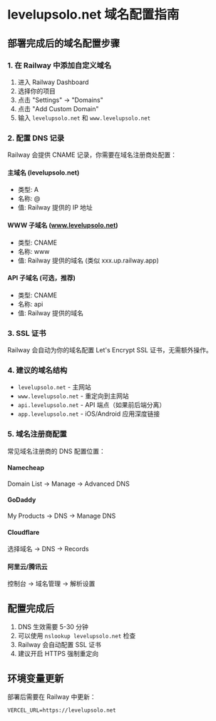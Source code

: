 # levelupsolo.net 域名配置指南

## 部署完成后的域名配置步骤

### 1. 在 Railway 中添加自定义域名

1. 进入 Railway Dashboard
2. 选择你的项目
3. 点击 "Settings" → "Domains"
4. 点击 "Add Custom Domain"
5. 输入 `levelupsolo.net` 和 `www.levelupsolo.net`

### 2. 配置 DNS 记录

Railway 会提供 CNAME 记录，你需要在域名注册商处配置：

#### 主域名 (levelupsolo.net)
- 类型: A
- 名称: @
- 值: Railway 提供的 IP 地址

#### WWW 子域名 (www.levelupsolo.net)
- 类型: CNAME
- 名称: www
- 值: Railway 提供的域名 (类似 xxx.up.railway.app)

#### API 子域名 (可选，推荐)
- 类型: CNAME
- 名称: api
- 值: Railway 提供的域名

### 3. SSL 证书

Railway 会自动为你的域名配置 Let's Encrypt SSL 证书，无需额外操作。

### 4. 建议的域名结构

- `levelupsolo.net` - 主网站
- `www.levelupsolo.net` - 重定向到主网站
- `api.levelupsolo.net` - API 端点（如果前后端分离）
- `app.levelupsolo.net` - iOS/Android 应用深度链接

### 5. 域名注册商配置

常见域名注册商的 DNS 配置位置：

#### Namecheap
Domain List → Manage → Advanced DNS

#### GoDaddy
My Products → DNS → Manage DNS

#### Cloudflare
选择域名 → DNS → Records

#### 阿里云/腾讯云
控制台 → 域名管理 → 解析设置

## 配置完成后

1. DNS 生效需要 5-30 分钟
2. 可以使用 `nslookup levelupsolo.net` 检查
3. Railway 会自动配置 SSL 证书
4. 建议开启 HTTPS 强制重定向

## 环境变量更新

部署后需要在 Railway 中更新：
```
VERCEL_URL=https://levelupsolo.net
```